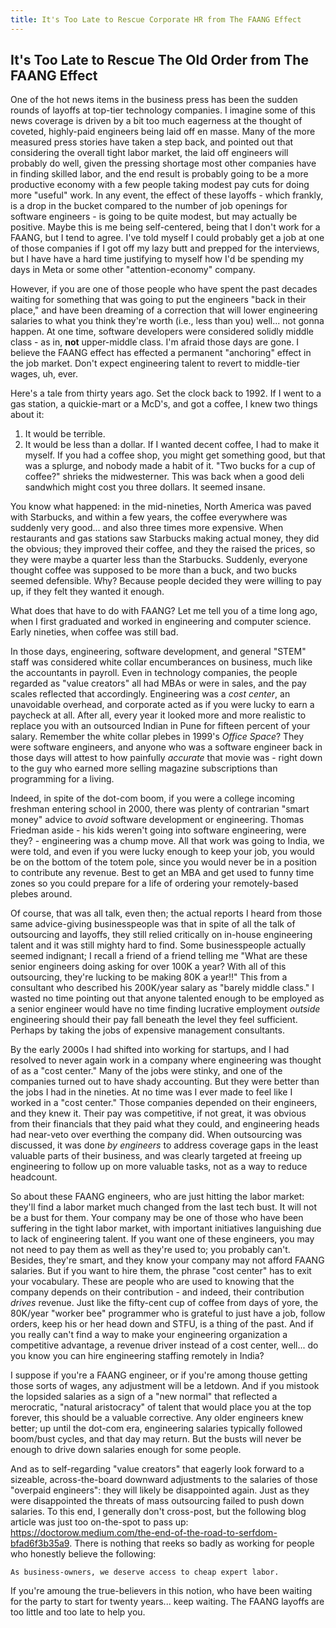 ```yaml
---
title: It's Too Late to Rescue Corporate HR from The FAANG Effect
---
```


## It's Too Late to Rescue The Old Order from The FAANG Effect

One of the hot news items in the business press has been the sudden rounds
of layoffs at top-tier technology companies. I imagine some of this news coverage is
driven by a bit too much eagerness at the thought of coveted, highly-paid
engineers being laid off en masse. Many of the more measured press stories
have taken a step back, and pointed out that considering the overall tight labor
market, the laid off engineers will
probably do well, given the pressing shortage most other companies have
in finding skilled labor, and the end result is probably going to be a
more productive economy with a few people taking modest pay cuts for
doing more "useful" work. In any event, the effect of these layoffs - which
frankly, is a drop in the bucket compared to the number of job openings
for software engineers - is going to be quite modest, but may actually be
positive. Maybe this is me being self-centered, being
that I don't work for a FAANG, but I tend to agree. I've told myself I could
probably get a job at one of those companies if
I got off my lazy butt and prepped for the interviews, but I have
have a hard time justifying to myself how I'd
be spending my days in Meta or some other "attention-economy" company.

However, if you are one of those people who have spent the past decades
waiting for something that was going to put the engineers "back in their
place," and have been dreaming of a correction that will lower engineering
salaries to what you think they're worth (i.e., less than you) well... not
gonna happen. At one time, software developers were considered solidly
middle class - as in, **not** upper-middle class. I'm afraid those days are
gone. I believe the FAANG effect has effected a permanent "anchoring" effect
in the job market. Don't expect engineering talent to revert to middle-tier
wages, uh, ever.

Here's a tale from thirty years ago. Set the clock back to 1992. If I went 
to a gas station, a quickie-mart
or a McD's, and got a coffee, I knew two things about it:
1. It would be terrible.
2. It would be less than a dollar.
If I wanted decent coffee, I had to make it myself. If you had a coffee shop,
you might get something good, but that was a splurge, and nobody made a habit of it.
"Two bucks for a cup of coffee?" shrieks the midwesterner. This was back when a
good deli sandwhich might cost you three dollars. It seemed insane.

You know what happened: in the mid-nineties, North America was paved with Starbucks,
and within a few years,
the coffee everywhere was suddenly very good... and also three times more expensive. 
When restaurants and gas stations saw Starbucks making actual money, they did the obvious;
they improved their coffee, and they the raised the prices, so they were maybe
a quarter less than the Starbucks. Suddenly, everyone thought coffee was supposed
to be more than a buck, and two bucks seemed defensible. Why? Because people decided
they were willing to pay up, if they felt they wanted it enough.

What does that have to do with FAANG? Let me tell you of a time long ago,
when I first graduated and worked in engineering and computer science. Early nineties,
when coffee was still bad.

In those days, engineering, software development, and general "STEM" staff was considered
white collar encumberances on business, much like the accountants in payroll.
Even in technology companies, the people regarded as "value creators" all had MBAs 
or were in sales, and the pay scales reflected
that accordingly. Engineering was a _cost center_, an unavoidable overhead,
and corporate acted as if you were lucky to earn a paycheck at all. After all,
every year it looked more and more realistic to replace you with an outsourced
Indian in Pune for fifteen percent of your salary. Remember
the white collar plebes in 1999's _Office Space_? They were software engineers, and
anyone who was a software engineer back in those days will attest to how
painfully *accurate* that movie was - right down to the guy who earned more selling
magazine subscriptions than programming for a living.

Indeed, in spite of the dot-com boom, if you were a college incoming freshman
entering school in 2000, there was plenty of contrarian 
"smart money" advice to _avoid_ software development
or engineering. Thomas Friedman aside - his kids weren't going into software
engineering, were they? - engineering was a chump move. All that 
work was going to India, we were told, and even if you were lucky enough
to keep your job, you would be on the bottom of the totem pole, since you would
never be in a position to contribute any revenue. Best to get an MBA and get
used to funny time zones so you could prepare for a life of ordering
your remotely-based plebes around.

Of course, that was all talk, even then;
the actual reports I heard from those same advice-giving businesspeople was that in spite of all 
the talk of outsourcing and layoffs, they still relied critically on in-house engineering talent 
and it was still mighty hard to find. Some businesspeople actually seemed indignant;
I recall a friend of a friend telling me "What are these senior engineers doing asking for 
over 100K a year? With all of this outsourcing, they're lucking to be making 80K a year!!"
This from a consultant who described his 200K/year salary as "barely middle class." 
I wasted no time pointing out that 
anyone talented enough to be employed as a senior engineer would have no
time finding lucrative employment _outside_ engineering should their pay fall beneath the level
they feel sufficient. Perhaps by taking the jobs of expensive management consultants.

By the early 2000s I had shifted into working for startups, and I had resolved
to never again work in a company where engineering was thought of as a "cost center." Many of the
jobs were stinky, and one of the companies turned out to have shady accounting. But
they were better than the jobs I had in the nineties. At
no time was I ever made to feel like I worked in a "cost center." Those companies depended
on their engineers, and they knew it. Their pay was competitive, 
if not great, it was obvious from their
financials that they paid what they could, and engineering heads had near-veto over
everthing the company did. When outsourcing was discussed, it was 
done _by engineers_ to address coverage gaps in
the least valuable parts of their business, and was clearly targeted at freeing up
engineering to follow up on more valuable tasks, not as a way to reduce headcount.

So about these FAANG engineers, who are just hitting the labor market: they'll find a
labor market much changed from the last tech bust. It will not be a bust for them.
Your company may be one of those who have been suffering
in the tight labor market, with important initiatives languishing due to lack of
engineering talent. If you want one of these engineers, you may not need to pay them
as well as they're used to; you probably can't. Besides, they're smart, 
and they know your company may not afford
FAANG salaries. But if you want to hire them, the phrase "cost center" has to exit your
vocabulary. These are people who are used to knowing that the company depends on
their contribution - and indeed, their contribution _drives_ revenue. Just like the fifty-cent
cup of coffee from days of yore, the 80K/year "worker bee" programmer who is grateful 
to just have a job, follow orders, keep his or her head down and STFU, is a thing 
of the past. And if you really
can't find a way to make your engineering organization a competitive advantage, a
revenue driver instead of a cost center, well... do you know you can hire engineering
staffing remotely in India?

I suppose if you're a FAANG engineer, or if you're among thouse getting those sorts
of wages, any adjustment will be a letdown. And if you mistook
the lopsided salaries as a sign of a "new normal" that reflected a
merocratic, "natural aristocracy" of talent that would place you at the
top forever, this should be a valuable corrective.
Any older engineers knew better;
up until the dot-com era, engineering salaries typically followed boom/bust
cycles, and that day may return. But the busts will never be enough
to drive down salaries enough for some people.

And as to self-regarding "value creators" that eagerly look forward
to a sizeable, across-the-board downward adjustments to 
the salaries of those "overpaid engineers": they will
likely be disappointed again. Just as they were disappointed the threats of mass outsourcing
failed to push down salaries. To this end, I generally don't cross-post, but the
following blog article was just too on-the-spot to pass up:
<https://doctorow.medium.com/the-end-of-the-road-to-serfdom-bfad6f3b35a9>.
There is nothing that reeks so badly as working for people who honestly
believe the following:

    As business-owners, we deserve access to cheap expert labor.

If you're amoung the true-believers in this notion, who have been waiting for the 
party to start for twenty years... keep waiting. The FAANG layoffs are too little
and too late to help you.
